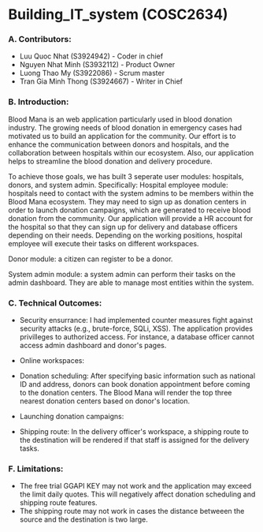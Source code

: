 # Building_IT_system (COSC2634)

### A. Contributors:
- Luu Quoc Nhat (S3924942) - Coder in chief
- Nguyen Nhat Minh (S3932112) - Product Owner
- Luong Thao My (S3922086) - Scrum master
- Tran Gia Minh Thong (S3924667) - Writer in Chief

### B. Introduction:
  Blood Mana is an web application particularly used in blood donation industry. The growing needs of blood donation in emergency cases had motivated us to build an application for the community. Our effort is to enhance the communication between donors and hospitals, and the collaboration between hospitals within our ecosystem. Also, our application helps to streamline the blood donation and delivery procedure. 

  To achieve those goals, we has built 3 seperate user modules: hospitals, donors, and system admin. Specifically:
  Hospital employee module: hospitals need to contact with the system admins to be members within the Blood Mana ecosystem. They may need to sign up as donation centers in order to launch donation campaigns, which are generated to receive blood donation from the community. Our application will provide a HR account for the hospital so that they can sign up for delivery and database officers depending on their needs. Depending on the working positions, hospital employee will execute their tasks on different workspaces. 

  Donor module: a citizen can register to be a donor. 

  System admin module: a system admin can perform their tasks on the admin dashboard. They are able to manage most entities within the system.  

### C. Technical Outcomes:
- Security ensurrance: I had implemented counter measures fight against security attacks (e.g., brute-force, SQLi, XSS). The application provides privilleges to authorized access. For instance, a database officer cannot access admin dashboard and donor's pages.
- Online workspaces:

- Donation scheduling: After specifying basic information such as national ID and address, donors can book donation appointment before coming to the donation centers. The Blood Mana will render the top three nearest donation centers based on donor's location.
- Launching donation campaigns: 
- Shipping route: In the delivery officer's workspace, a shipping route to the destination will be rendered if that staff is assigned for the delivery tasks.  

### F. Limitations:
- The free trial GGAPI KEY may not work and the application may exceed the limit daily quotes. This will negatively affect donation scheduling and shipping route features.
- The shipping route may not work in cases the distance betweeen the source and the destination is two large.
